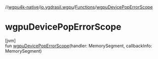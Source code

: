 //[wgpu4k-native](../../../index.md)/[io.ygdrasil.wgpu](../index.md)/[Functions](index.md)/[wgpuDevicePopErrorScope](wgpu-device-pop-error-scope.md)

# wgpuDevicePopErrorScope

[jvm]\
fun [wgpuDevicePopErrorScope](wgpu-device-pop-error-scope.md)(handler: MemorySegment, callbackInfo: MemorySegment)